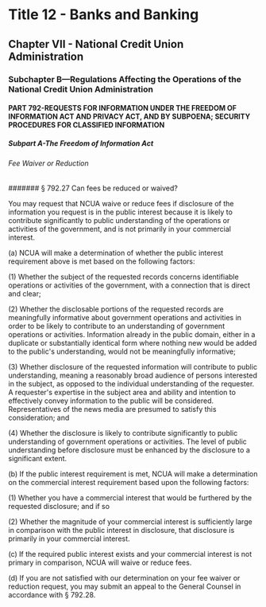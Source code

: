 
# Title 12 - Banks and Banking
## Chapter VII - National Credit Union Administration
### Subchapter B—Regulations Affecting the Operations of the National Credit Union Administration
#### PART 792-REQUESTS FOR INFORMATION UNDER THE FREEDOM OF INFORMATION ACT AND PRIVACY ACT, AND BY SUBPOENA; SECURITY PROCEDURES FOR CLASSIFIED INFORMATION
##### Subpart A-The Freedom of Information Act
###### Fee Waiver or Reduction
####### § 792.27 Can fees be reduced or waived?

You may request that NCUA waive or reduce fees if disclosure of the information you request is in the public interest because it is likely to contribute significantly to public understanding of the operations or activities of the government, and is not primarily in your commercial interest.

(a) NCUA will make a determination of whether the public interest requirement above is met based on the following factors:

(1) Whether the subject of the requested records concerns identifiable operations or activities of the government, with a connection that is direct and clear;

(2) Whether the disclosable portions of the requested records are meaningfully informative about government operations and activities in order to be likely to contribute to an understanding of government operations or activities. Information already in the public domain, either in a duplicate or substantially identical form where nothing new would be added to the public's understanding, would not be meaningfully informative;

(3) Whether disclosure of the requested information will contribute to public understanding, meaning a reasonably broad audience of persons interested in the subject, as opposed to the individual understanding of the requester. A requester's expertise in the subject area and ability and intention to effectively convey information to the public will be considered. Representatives of the news media are presumed to satisfy this consideration; and

(4) Whether the disclosure is likely to contribute significantly to public understanding of government operations or activities. The level of public understanding before disclosure must be enhanced by the disclosure to a significant extent.

(b) If the public interest requirement is met, NCUA will make a determination on the commercial interest requirement based upon the following factors:

(1) Whether you have a commercial interest that would be furthered by the requested disclosure; and if so

(2) Whether the magnitude of your commercial interest is sufficiently large in comparison with the public interest in disclosure, that disclosure is primarily in your commercial interest.

(c) If the required public interest exists and your commercial interest is not primary in comparison, NCUA will waive or reduce fees.

(d) If you are not satisfied with our determination on your fee waiver or reduction request, you may submit an appeal to the General Counsel in accordance with § 792.28.
